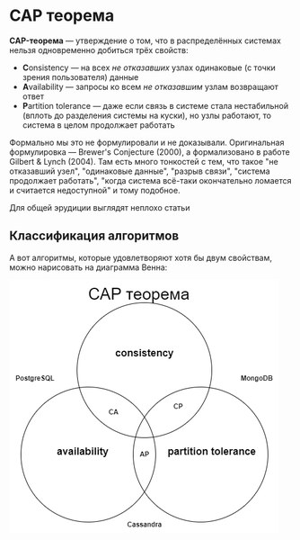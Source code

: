 # CAP теорема

**CAP-теорема** — утверждение о том, что в распределённых системах нельзя одновременно добиться трёх свойств:

* **C**onsistency — на всех *не отказавших* узлах одинаковые (с точки зрения пользователя) данные  
* **A**vailability — запросы ко всем *не отказавшим* узлам возвращают ответ  
* **P**artition tolerance — даже если связь в системе стала нестабильной (вплоть до разделения системы на куски), но узлы работают, то система в целом продолжает работать

Формально мы это не формулировали и не доказывали. Оригинальная формулировка — Brewer's Conjecture (2000), а формализовано в работе Gilbert & Lynch (2004). Там есть много тонкостей с тем, что такое "не отказавший узел", "одинаковые данные", "разрыв связи", "система продолжает работать", "когда система всё-таки окончательно ломается и считается недоступной" и тому подобное.

Для общей эрудиции выглядят неплохо статьи

## Классификация алгоритмов

А вот алгоритмы, которые удовлетворяют хотя бы двум свойствам, можно нарисовать на диаграмма Венна:

![Distributed-cap](https://github.com/stalmer120/NoSQL/blob/main/png/CAP.drawio.png)
